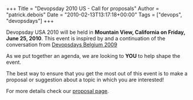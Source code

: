 +++
Title = "Devopsday 2010 US - Call for proposals"
Author = "patrick.debois"
Date = "2010-02-13T13:17:18+00:00"
Tags = ["devops", "devopsdays"]
+++

Devopsday USA 2010 will be held in **Mountain View, California on Friday, June 25, 2010**. This event is inspired by and a continuation of the conversation from [Devopsdays Belgium 2009](/events/2009-ghent/program)

As we put together an agenda, we are looking to **YOU** to help shape the event.

The best way to ensure that you get the most out of this event is to make a proposal or suggestion about a topic in which you are interested!

For more details check our [proposal page](/events/2010-us/proposals).
